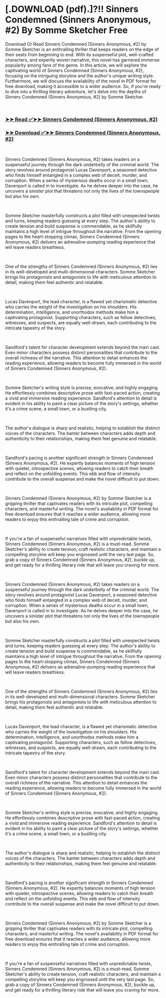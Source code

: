 # [.DOWNLOAD (pdf).]?!! Sinners Condemned (Sinners Anonymous, #2) By Somme Sketcher Free

<p>Download Or Read Sinners Condemned (Sinners Anonymous, #2) by Somme Sketcher is an enthralling thriller that keeps readers on the edge of their seats from beginning to end. With its suspenseful plot, well-crafted characters, and expertly woven narrative, this novel has garnered immense popularity among fans of the genre. In this article, we will explore the captivating world of Sinners Condemned (Sinners Anonymous, #2), focusing on the intriguing storyline and the author's unique writing style. Furthermore, we will discuss the availability of the novel in PDF format for free download, making it accessible to a wider audience. So, if you're ready to dive into a thrilling literary adventure, let's delve into the depths of Sinners Condemned (Sinners Anonymous, #2) by Somme Sketcher.</p>
<p>&nbsp;</p>

### [➤➤ Read ✅➤➤ Sinners Condemned (Sinners Anonymous, #2)](https://pdfworldcenter.com/?book=60160772)

### [➤➤ Download ✅➤➤ Sinners Condemned (Sinners Anonymous, #2)](https://pdfworldcenter.com/?book=60160772)

<p>&nbsp;</p>
<p>Sinners Condemned (Sinners Anonymous, #2) takes readers on a suspenseful journey through the dark underbelly of the criminal world. The story revolves around protagonist Lucas Davenport, a seasoned detective who finds himself entangled in a complex web of deceit, murder, and corruption. When a series of mysterious deaths occur in a small town, Davenport is called in to investigate. As he delves deeper into the case, he uncovers a sinister plot that threatens not only the lives of the townspeople but also his own.</p>
<p>&nbsp;</p>
<p>Somme Sketcher masterfully constructs a plot filled with unexpected twists and turns, keeping readers guessing at every step. The author's ability to create tension and build suspense is commendable, as he skillfully maintains a high level of intrigue throughout the narrative. From the opening pages to the heart-stopping climax, Sinners Condemned (Sinners Anonymous, #2) delivers an adrenaline-pumping reading experience that will leave readers breathless.</p>
<p>&nbsp;</p>
<p>One of the strengths of Sinners Condemned (Sinners Anonymous, #2) lies in its well-developed and multi-dimensional characters. Somme Sketcher brings his protagonists and antagonists to life with meticulous attention to detail, making them feel authentic and relatable.</p>
<p>&nbsp;</p>
<p>Lucas Davenport, the lead character, is a flawed yet charismatic detective who carries the weight of the investigation on his shoulders. His determination, intelligence, and unorthodox methods make him a captivating protagonist. Supporting characters, such as fellow detectives, witnesses, and suspects, are equally well-drawn, each contributing to the intricate tapestry of the story.</p>
<p>&nbsp;</p>
<p>Sandford's talent for character development extends beyond the main cast. Even minor characters possess distinct personalities that contribute to the overall richness of the narrative. This attention to detail enhances the reading experience, allowing readers to become fully immersed in the world of Sinners Condemned (Sinners Anonymous, #2).</p>
<p>&nbsp;</p>
<p>Somme Sketcher's writing style is precise, evocative, and highly engaging. He effortlessly combines descriptive prose with fast-paced action, creating a vivid and immersive reading experience. Sandford's attention to detail is evident in his ability to paint a clear picture of the story's settings, whether it's a crime scene, a small town, or a bustling city.</p>
<p>&nbsp;</p>
<p>The author's dialogue is sharp and realistic, helping to establish the distinct voices of the characters. The banter between characters adds depth and authenticity to their relationships, making them feel genuine and relatable.</p>
<p>&nbsp;</p>
<p>Sandford's pacing is another significant strength in Sinners Condemned (Sinners Anonymous, #2). He expertly balances moments of high tension with quieter, introspective scenes, allowing readers to catch their breath and reflect on the unfolding events. This ebb and flow of intensity contribute to the overall suspense and make the novel difficult to put down.</p>
<p>&nbsp;</p>
<p>Sinners Condemned (Sinners Anonymous, #2) by Somme Sketcher is a gripping thriller that captivates readers with its intricate plot, compelling characters, and masterful writing. The novel's availability in PDF format for free download ensures that it reaches a wider audience, allowing more readers to enjoy this enthralling tale of crime and corruption.</p>
<p>&nbsp;</p>
<p>If you're a fan of suspenseful narratives filled with unpredictable twists, Sinners Condemned (Sinners Anonymous, #2) is a must-read. Somme Sketcher's ability to create tension, craft realistic characters, and maintain a compelling storyline will keep you engrossed until the very last page. So, grab a copy of Sinners Condemned (Sinners Anonymous, #2), buckle up, and get ready for a thrilling literary ride that will leave you craving for more.</p>
<p>&nbsp;</p>
<p>Sinners Condemned (Sinners Anonymous, #2) takes readers on a suspenseful journey through the dark underbelly of the criminal world. The story revolves around protagonist Lucas Davenport, a seasoned detective who finds himself entangled in a complex web of deceit, murder, and corruption. When a series of mysterious deaths occur in a small town, Davenport is called in to investigate. As he delves deeper into the case, he uncovers a sinister plot that threatens not only the lives of the townspeople but also his own.</p>
<p>&nbsp;</p>
<p>Somme Sketcher masterfully constructs a plot filled with unexpected twists and turns, keeping readers guessing at every step. The author's ability to create tension and build suspense is commendable, as he skillfully maintains a high level of intrigue throughout the narrative. From the opening pages to the heart-stopping climax, Sinners Condemned (Sinners Anonymous, #2) delivers an adrenaline-pumping reading experience that will leave readers breathless.</p>
<p>&nbsp;</p>
<p>One of the strengths of Sinners Condemned (Sinners Anonymous, #2) lies in its well-developed and multi-dimensional characters. Somme Sketcher brings his protagonists and antagonists to life with meticulous attention to detail, making them feel authentic and relatable.</p>
<p>&nbsp;</p>
<p>Lucas Davenport, the lead character, is a flawed yet charismatic detective who carries the weight of the investigation on his shoulders. His determination, intelligence, and unorthodox methods make him a captivating protagonist. Supporting characters, such as fellow detectives, witnesses, and suspects, are equally well-drawn, each contributing to the intricate tapestry of the story.</p>
<p>&nbsp;</p>
<p>Sandford's talent for character development extends beyond the main cast. Even minor characters possess distinct personalities that contribute to the overall richness of the narrative. This attention to detail enhances the reading experience, allowing readers to become fully immersed in the world of Sinners Condemned (Sinners Anonymous, #2).</p>
<p>&nbsp;</p>
<p>Somme Sketcher's writing style is precise, evocative, and highly engaging. He effortlessly combines descriptive prose with fast-paced action, creating a vivid and immersive reading experience. Sandford's attention to detail is evident in his ability to paint a clear picture of the story's settings, whether it's a crime scene, a small town, or a bustling city.</p>
<p>&nbsp;</p>
<p>The author's dialogue is sharp and realistic, helping to establish the distinct voices of the characters. The banter between characters adds depth and authenticity to their relationships, making them feel genuine and relatable.</p>
<p>&nbsp;</p>
<p>Sandford's pacing is another significant strength in Sinners Condemned (Sinners Anonymous, #2). He expertly balances moments of high tension with quieter, introspective scenes, allowing readers to catch their breath and reflect on the unfolding events. This ebb and flow of intensity contribute to the overall suspense and make the novel difficult to put down.</p>
<p>&nbsp;</p>
<p>Sinners Condemned (Sinners Anonymous, #2) by Somme Sketcher is a gripping thriller that captivates readers with its intricate plot, compelling characters, and masterful writing. The novel's availability in PDF format for free download ensures that it reaches a wider audience, allowing more readers to enjoy this enthralling tale of crime and corruption.</p>
<p>&nbsp;</p>
<p>If you're a fan of suspenseful narratives filled with unpredictable twists, Sinners Condemned (Sinners Anonymous, #2) is a must-read. Somme Sketcher's ability to create tension, craft realistic characters, and maintain a compelling storyline will keep you engrossed until the very last page. So, grab a copy of Sinners Condemned (Sinners Anonymous, #2), buckle up, and get ready for a thrilling literary ride that will leave you craving for more.</p>
<p>&nbsp;</p>
